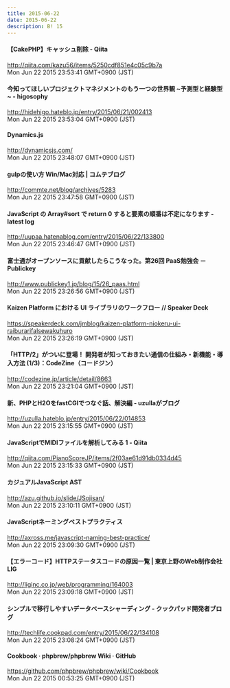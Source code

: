 ```yaml
---
title: 2015-06-22
date: 2015-06-22
description: B! 15
---
```


#### 【CakePHP】キャッシュ削除 - Qiita
http://qiita.com/kazu56/items/5250cdf851e4c05c9b7a<br>
Mon Jun 22 2015 23:53:41 GMT+0900 (JST)<br>


#### 今知ってほしいプロジェクトマネジメントのもう一つの世界観 ~予測型と経験型~ - higosophy
http://hidehigo.hateblo.jp/entry/2015/06/21/002413<br>
Mon Jun 22 2015 23:53:04 GMT+0900 (JST)<br>


#### Dynamics.js
http://dynamicsjs.com/<br>
Mon Jun 22 2015 23:48:07 GMT+0900 (JST)<br>


#### gulpの使い方 Win/Mac対応 | コムテブログ
http://commte.net/blog/archives/5283<br>
Mon Jun 22 2015 23:47:58 GMT+0900 (JST)<br>


#### JavaScript の Array#sort で return 0 すると要素の順番は不定になります - latest log
http://uupaa.hatenablog.com/entry/2015/06/22/133800<br>
Mon Jun 22 2015 23:46:47 GMT+0900 (JST)<br>


#### 富士通がオープンソースに貢献したらこうなった。第26回 PaaS勉強会 － Publickey
http://www.publickey1.jp/blog/15/26_paas.html<br>
Mon Jun 22 2015 23:26:56 GMT+0900 (JST)<br>


#### Kaizen Platform における UI ライブラリのワークフロー // Speaker Deck
https://speakerdeck.com/jmblog/kaizen-platform-niokeru-ui-raiburarifalsewakuhuro<br>
Mon Jun 22 2015 23:26:19 GMT+0900 (JST)<br>


#### 「HTTP/2」がついに登場！ 開発者が知っておきたい通信の仕組み・新機能・導入方法 (1/3)：CodeZine（コードジン）
http://codezine.jp/article/detail/8663<br>
Mon Jun 22 2015 23:21:04 GMT+0900 (JST)<br>


#### 新、PHPとH2OをfastCGIでつなぐ話、解決編 - uzullaがブログ
http://uzulla.hateblo.jp/entry/2015/06/22/014853<br>
Mon Jun 22 2015 23:15:55 GMT+0900 (JST)<br>


#### JavaScriptでMIDIファイルを解析してみる 1 - Qiita
http://qiita.com/PianoScoreJP/items/2f03ae61d91db0334d45<br>
Mon Jun 22 2015 23:15:33 GMT+0900 (JST)<br>


#### カジュアルJavaScript AST
http://azu.github.io/slide/JSojisan/<br>
Mon Jun 22 2015 23:10:11 GMT+0900 (JST)<br>


#### JavaScriptネーミングベストプラクティス
http://axross.me/javascript-naming-best-practice/<br>
Mon Jun 22 2015 23:09:30 GMT+0900 (JST)<br>


#### 【エラーコード】HTTPステータスコードの原因一覧 | 東京上野のWeb制作会社LIG
http://liginc.co.jp/web/programming/164003<br>
Mon Jun 22 2015 23:09:18 GMT+0900 (JST)<br>


#### シンプルで移行しやすいデータベースシャーディング - クックパッド開発者ブログ
http://techlife.cookpad.com/entry/2015/06/22/134108<br>
Mon Jun 22 2015 23:08:24 GMT+0900 (JST)<br>


#### Cookbook · phpbrew/phpbrew Wiki · GitHub
https://github.com/phpbrew/phpbrew/wiki/Cookbook<br>
Mon Jun 22 2015 00:53:25 GMT+0900 (JST)<br>


